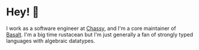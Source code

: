 # Hey! 👋

I work as a software engineer at [Chassy](https://chassy.io), and I'm a core maintainer of [Basalt](https://basalt.rs). I'm a big time rustacean but I'm just generally a fan of strongly typed languages with algebraic datatypes.
